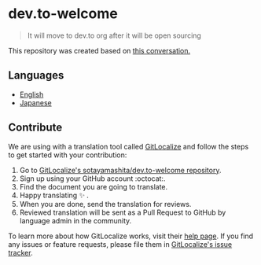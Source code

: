 # dev.to-welcome

> It will move to dev.to org after it will be open sourcing

This repository was created based on [this conversation.](https://dev.to/yohhoy/refinement-proposal-welcome-mail-text-in-japanese-e1k/comments)

## Languages

- [English](https://github.com/sotayamashita/dev.to-welcome/blob/master/WELCOME.md)
- [Japanese](https://github.com/sotayamashita/dev.to-welcome/blob/master/WELCOME-ja.md)

## Contribute

[gl]: https://gitlocalize.com/
[gl-help]: https://docs.gitlocalize.com/
[gl-issue-tracker]: https://github.com/gitlocalize/feedback/
[gl-repo]: https://gitlocalize.com/repo/548/

We are using with a translation tool called [GitLocalize][gl] and follow the steps to get started with your contribution:

1. Go to [GitLocalize's sotayamashita/dev.to-welcome repository][gl-repo].
1. Sign up using your GitHub account :octocat:.
1. Find the document you are going to translate.
1. Happy translating :sparkles: .
1. When you are done, send the translation for reviews.
1. Reviewed translation will be sent as a Pull Request to GitHub by language admin in the community.

To learn more about how GitLocalize works, visit their [help page][gl-help]. If you find any issues or feature requests, please file them in [GitLocalize's issue tracker][gl-issue-tracker].
